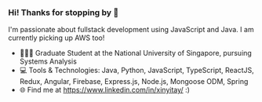 ### Hi! Thanks for stopping by 👋

I'm passionate about fullstack development using JavaScript and Java. I am currently picking up AWS too!

- 👩🏻‍💻  Graduate Student at the National University of Singapore, pursuing Systems Analysis
- :computer: Tools & Technologies: Java, Python, JavaScript, TypeScript, ReactJS, Redux, Angular, Firebase, Express.js, Node.js, Mongoose ODM, Spring
- :globe_with_meridians: Find me at https://www.linkedin.com/in/xinyitay/ :)

<!--
**xinyitay/xinyitay** is a ✨ _special_ ✨ repository because its `README.md` (this file) appears on your GitHub profile.

Here are some ideas to get you started:

- 🔭 I’m currently working on ...
- 🌱 I’m currently learning ...
- 👯 I’m looking to collaborate on ...
- 🤔 I’m looking for help with ...
- 💬 Ask me about ...
- 📫 How to reach me: ...
- 😄 Pronouns: ...
- ⚡ Fun fact: ...

-->
